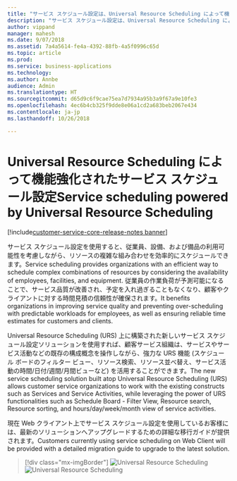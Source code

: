 ```yaml
---
title: "サービス スケジュール設定は、Universal Resource Scheduling によって機能強化されました。"
description: "サービス スケジュール設定は、Universal Resource Scheduling によって機能強化されました。"
author: vippand
manager: mahesh
ms.date: 9/07/2018
ms.assetid: 7a4a5614-fe4a-4392-88fb-4a5f0996c65d
ms.topic: article
ms.prod: 
ms.service: business-applications
ms.technology: 
ms.author: Annbe
audience: Admin
ms.translationtype: HT
ms.sourcegitcommit: d65d9c6f9cae75ea7d7934a95b3a9f67a9e10fe3
ms.openlocfilehash: 4ec6b4cb325f9dde8e06a1cd2a683beb2067e434
ms.contentlocale: ja-jp
ms.lasthandoff: 10/26/2018

---
```


#  <a name="service-scheduling-powered-by-universal-resource-scheduling"></a><span data-ttu-id="84855-103">Universal Resource Scheduling によって機能強化されたサービス スケジュール設定</span><span class="sxs-lookup"><span data-stu-id="84855-103">Service scheduling powered by Universal Resource Scheduling</span></span>  

[!include[customer-service-core-release-notes banner](../../includes/customer-service-core-release-notes.md)]




<span data-ttu-id="84855-104">サービス スケジュール設定を使用すると、従業員、設備、および備品の利用可能性を考慮しながら、リソースの複雑な組み合わせを効率的にスケジュールできます。</span><span class="sxs-lookup"><span data-stu-id="84855-104">Service scheduling provides organizations with an efficient way to schedule complex combinations of resources by considering the availability of employees, facilities, and equipment.</span></span> <span data-ttu-id="84855-105">従業員の作業負荷が予測可能になることで、サービス品質が改善され、予定を入れ過ぎることもなくなり、顧客やクライアントに対する時間見積の信頼性が確保されます。</span><span class="sxs-lookup"><span data-stu-id="84855-105">It benefits organizations in improving service quality and preventing over-scheduling with predictable workloads for employees, as well as ensuring reliable time estimates for customers and clients.</span></span> 

<span data-ttu-id="84855-106">Universal Resource Scheduling (URS) 上に構築された新しいサービス スケジュール設定ソリューションを使用すれば、顧客サービス組織は、サービスやサービス活動などの既存の構成概念を操作しながら、強力な URS 機能 (スケジュール ボードのフィルター ビュー、リソース検索、リソース並べ替え、サービス活動の時間/日付/週間/月間ビューなど) を活用することができます。</span><span class="sxs-lookup"><span data-stu-id="84855-106">The new service scheduling solution built atop Universal Resource Scheduling (URS) allows customer service organizations to work with the existing constructs such as Services and Service Activities, while leveraging the power of URS functionalities such as Schedule Board - Filter View, Resource search, Resource sorting, and hours/day/week/month view of service activities.</span></span> 

<span data-ttu-id="84855-107">現在 Web クライアント上でサービス スケジュール設定を使用しているお客様には、最新のソリューションへアップグレードするための詳細な移行ガイドが提供されます。</span><span class="sxs-lookup"><span data-stu-id="84855-107">Customers currently using service scheduling on Web Client will be provided with a detailed migration guide to upgrade to the latest solution.</span></span>

> [!div class="mx-imgBorder"]
> <span data-ttu-id="84855-108">![Universal Resource Scheduling](media/universal-resource-scheduling.png "Universal Resource Scheduling")</span><span class="sxs-lookup"><span data-stu-id="84855-108">![Universal Resource Scheduling](media/universal-resource-scheduling.png "Universal Resource Scheduling")</span></span>

